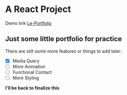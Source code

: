 # A React Project

Demo link [Le-Portfolio](https://carrotrp.github.io/Le-Portfolio/)

## Just some little portfolio for practice

There are still some more features or things to add later:

- [x] Media Query
- [ ] More Animation
- [ ] Functional Contact
- [ ] More Styling

**I'll be back to finalize this**
